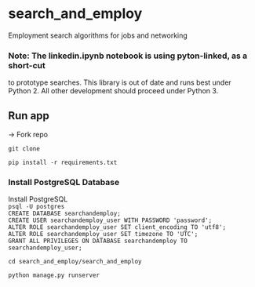 # search_and_employ
Employment search algorithms for jobs and networking

### **Note:** The linkedin.ipynb notebook is using pyton-linked, as a short-cut
to prototype searches. This library is out of date and runs best under Python 2.
All other development should proceed under Python 3.

## Run app
-> Fork repo

`git clone`

`pip install -r requirements.txt`

### Install PostgreSQL Database
Install PostgreSQL  
`psql -U postgres`  
`CREATE DATABASE searchandemploy;`  
`CREATE USER searchandemploy_user WITH PASSWORD 'password';`  
`ALTER ROLE searchandemploy_user SET client_encoding TO 'utf8';`  
`ALTER ROLE searchandemploy_user SET timezone TO 'UTC';`  
`GRANT ALL PRIVILEGES ON DATABASE searchandemploy TO searchandemploy_user;`  

`cd search_and_employ/search_and_employ`

`python manage.py runserver`
